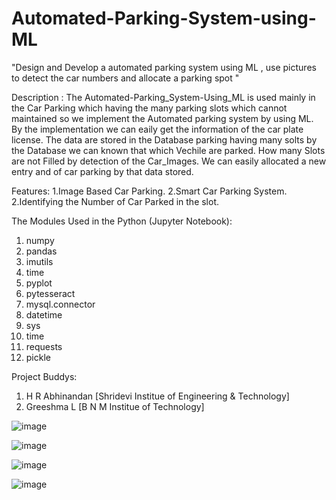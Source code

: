 # Automated-Parking-System-using-ML
"Design and Develop a automated parking system using ML , use pictures to detect the car numbers and allocate a parking spot "

Description :
  The Automated-Parking_System-Using_ML is used mainly in the Car Parking which having the many parking slots which cannot maintained so we implement the Automated parking system by using ML. By the implementation we can eaily get the information of the car plate license. The data are stored in the Database parking having many 
  solts by the Database we can known that which Vechile are parked. How many Slots are not Filled by detection of the Car_Images. We can easily allocated a new entry and of car parking by that data stored. 

Features:
1.Image Based Car Parking.
2.Smart Car Parking System.
2.Identifying the  Number of Car Parked in the slot.

The Modules Used in the Python (Jupyter Notebook):

1. numpy
2. pandas
3. imutils
4. time
5. pyplot
6. pytesseract
7. mysql.connector
8. datetime
9. sys
10. time
11. requests
12. pickle

Project Buddys: 
 1. H R Abhinandan [Shridevi Institue of Engineering & Technology]
 2. Greeshma L [B N M Institue of Technology]
















![image](https://user-images.githubusercontent.com/67750128/193599355-74b26b5f-19c3-4b62-aa47-f0874e13c85d.png)

![image](https://user-images.githubusercontent.com/67750128/193599214-e9015773-85db-45da-8f8b-1239e226ee75.png)

![image](https://user-images.githubusercontent.com/67750128/193599251-ab2091fa-91db-460b-a664-6132ce5fef14.png)

![image](https://user-images.githubusercontent.com/67750128/193599273-f5498dae-1a0b-47de-a3f2-602bbfc09d96.png)



